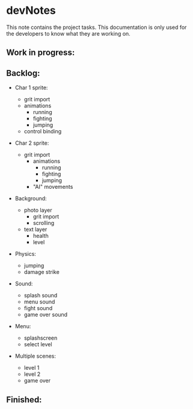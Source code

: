 # devNotes
This note contains the project tasks. This documentation is only used for the developers to know what they are working on.

## Work in progress:


## Backlog:
- Char 1 sprite:
    - grit import
    - animations
        - running
        - fighting
        - jumping
    - control binding

- Char 2 sprite:
    - grit import
        - animations
            - running
            - fighting
            - jumping
        - "AI" movements

- Background:
    - photo layer
        - grit import
        - scrolling
    - text layer
        - health
        - level

- Physics:
    - jumping
    - damage strike

- Sound:
    - splash sound
    - menu sound
    - fight sound
    - game over sound

- Menu:
    - splashscreen
    - select level

- Multiple scenes:
    - level 1
    - level 2
    - game over


## Finished: